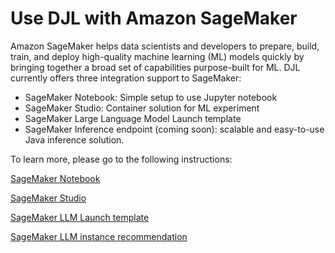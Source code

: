 # Use DJL with Amazon SageMaker

Amazon SageMaker helps data scientists and developers to prepare, build, train, and deploy high-quality machine learning (ML) models quickly by bringing together a broad set of capabilities purpose-built for ML. DJL currently offers three integration support to SageMaker:

- SageMaker Notebook: Simple setup to use Jupyter notebook
- SageMaker Studio: Container solution for ML experiment
- SageMaker Large Language Model Launch template
- SageMaker Inference endpoint (coming soon): scalable and easy-to-use Java inference solution.

To learn more, please go to the following instructions:

[SageMaker Notebook](notebook/README.md)

[SageMaker Studio](studio/README.md)

[SageMaker LLM Launch template](large-model-inference/README.md)

[SageMaker LLM instance recommendation](llm-instance-recommend/README.md)
